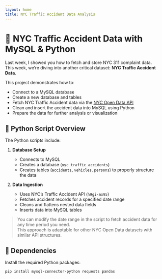 ```yaml
---
layout: home
title: NYC Traffic Accident Data Analysis
---
```


# 🚦 NYC Traffic Accident Data with MySQL & Python

Last week, I showed you how to fetch and store NYC 311 complaint data. This week, we’re diving into another critical dataset: **NYC Traffic Accident Data**.

This project demonstrates how to:

- Connect to a MySQL database  
- Create a new database and tables  
- Fetch NYC Traffic Accident data via the [NYC Open Data API](https://data.cityofnewyork.us/)  
- Clean and insert the accident data into MySQL using Python  
- Prepare the data for further analysis or visualization  

## 🐍 Python Script Overview

The Python scripts include:

1. **Database Setup**  
   - Connects to MySQL  
   - Creates a database (`nyc_traffic_accidents`)  
   - Creates tables (`accidents`, `vehicles`, `persons`) to properly structure the data  

2. **Data Ingestion**  
   - Uses NYC’s Traffic Accident API (`h9gi-nx95`)  
   - Fetches accident records for a specified date range  
   - Cleans and flattens nested data fields  
   - Inserts data into MySQL tables  

> You can modify the date range in the script to fetch accident data for any time period you need.  
> This approach is adaptable for other NYC Open Data datasets with similar API structures.

## 🧩 Dependencies

Install the required Python packages:

```bash
pip install mysql-connector-python requests pandas
